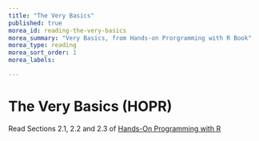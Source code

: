 ```yaml
---
title: "The Very Basics"
published: true
morea_id: reading-the-very-basics
morea_summary: "Very Basics, from Hands-on Prorgramming with R Book"
morea_type: reading
morea_sort_order: 1
morea_labels:

---
```

# The Very Basics (HOPR)

Read Sections 2.1, 2.2 and 2.3 of [Hands-On Programming with R](https://rstudio-education.github.io/hopr/basics.html)
